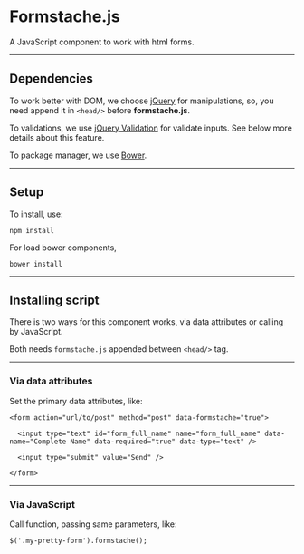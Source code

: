 Formstache.js
============

A JavaScript component to work with html forms.

___

## Dependencies

To work better with DOM, we choose [jQuery](http://jquery.com/) for manipulations, so, you need append it in `<head/>` before **formstache.js**.

To validations, we use [jQuery Validation](http://jqueryvalidation.org/) for validate inputs. See below more details about this feature.

To package manager, we use [Bower](http://bower.io/).

___

## Setup

To install, use:

    npm install

For load bower components,

    bower install

___

## Installing script

There is two ways for this component works, via data attributes or calling by JavaScript.

Both needs `formstache.js` appended between `<head/>` tag.

___

### Via data attributes

Set the primary data attributes, like:

    <form action="url/to/post" method="post" data-formstache="true">

      <input type="text" id="form_full_name" name="form_full_name" data-name="Complete Name" data-required="true" data-type="text" />

      <input type="submit" value="Send" />

    </form>

___

### Via JavaScript

Call function, passing same parameters, like:

    $('.my-pretty-form').formstache();
